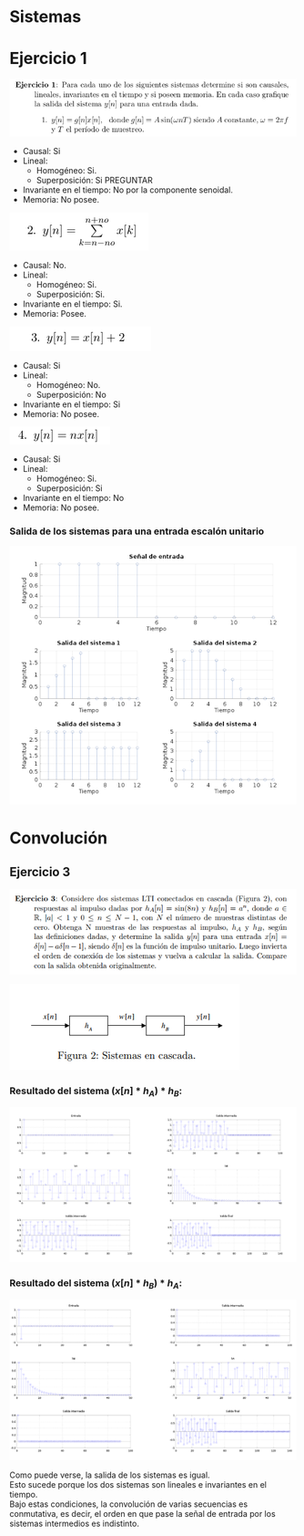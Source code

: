 # Sistemas

# Ejercicio 1

![](ejer1enunciado1.png)

* Causal: Si
* Lineal:
    * Homogéneo: Si.
    * Superposición: Si PREGUNTAR
* Invariante en el tiempo: No por la componente senoidal.
* Memoria: No posee.

![](ejer1enunciado2.png)

* Causal: No.
* Lineal:
    * Homogéneo: Si.
    * Superposición: Si.
* Invariante en el tiempo: Si.
* Memoria: Posee.

![](ejer1enunciado3.png)

* Causal: Si
* Lineal:
    * Homogéneo: No.
    * Superposición: No
* Invariante en el tiempo: Si
* Memoria: No posee.

![](ejer1enunciado4.png)

* Causal: Si
* Lineal:
    * Homogéneo: Si.
    * Superposición: Si
* Invariante en el tiempo: No
* Memoria: No posee.

### Salida de los sistemas para una entrada escalón unitario

![](ejer1grafico.png)

# Convolución

## Ejercicio 3

![](enunciado7.png)

![](cascada.png)

### Resultado del sistema $(x[n] * h_A) * h_B$:

![](hAhB.png)

### Resultado del sistema $(x[n] * h_B) * h_A$:

![](hBhA.png)

Como puede verse, la salida de los sistemas es igual.  
Esto sucede porque los dos sistemas son lineales e invariantes en el tiempo.  
Bajo estas condiciones, la convolución de varias secuencias es conmutativa, es decir, el orden en que pase la señal de entrada por los sistemas intermedios es indistinto.